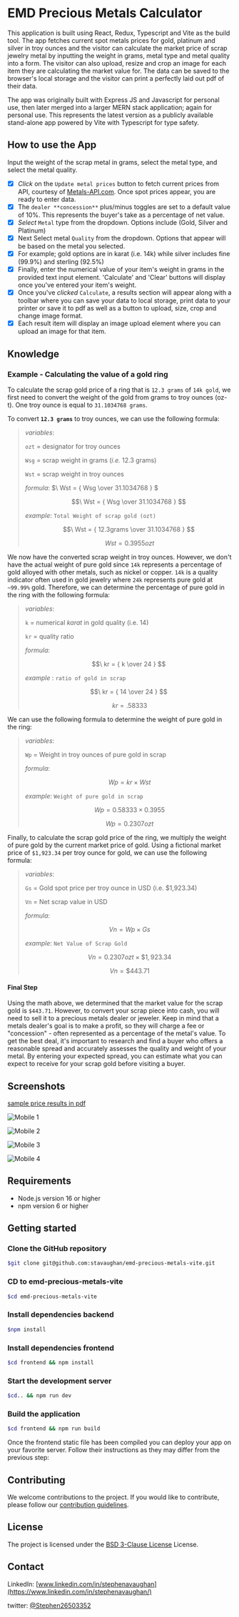 # EMD Precious Metals Calculator

This application is built using React, Redux, Typescript and Vite as the build tool.
The app fetches current spot metals prices for gold, platinum and silver in troy ounces and the visitor can calculate the market price of scrap jewelry metal by inputting the weight in grams, metal type and metal quality into a form.
The visitor can also upload, resize and crop an image for each item they are calculating the market value for. The data can be saved to the browser's local storage and the visitor can print a perfectly laid out pdf of their data.

The app was originally built with Express JS and Javascript for personal use, then later merged into a larger MERN stack application; again for personal use.
This represents the latest version as a publicly available stand-alone app powered by Vite with Typescript for type safety.

## How to use the App

Input the weight of the scrap metal in grams, select the metal type, and select the metal quality.

- [x] _Click_ on the `Update metal prices` button to fetch current prices from API, courtesy of [Metals-API.com](https://www.metals-api.com/). Once spot prices appear, you are ready to enter data.
- [x] The `dealer **concession**` plus/minus toggles are set to a default value of 10%. This represents the buyer's take as a percentage of net value.
- [x] _Select_ `Metal` type from the dropdown. Options include (Gold, Silver and Platinum)
- [x] Next Select metal `Quality` from the dropdown. Options that appear will be based on the metal you selected.
- [x] For example; gold options are in karat (i.e. 14k) while silver includes fine (99.9%) and sterling (92.5%)
- [x] Finally, enter the numerical value of your item's weight in grams in the provided text input element. 'Calculate' and 'Clear' buttons will display once you've entered your item's weight.
- [x] Once you've _clicked_ `Calculate`, a results section will appear along with a toolbar where you can save your data to local storage, print data to your printer or save it to pdf as well as a button to upload, size, crop and change image format.
- [x] Each result item will display an image upload element where you can upload an image for that item.

## Knowledge

### Example - Calculating the value of a gold ring

To calculate the scrap gold price of a ring that is `12.3 grams` of `14k gold`, we first need to convert the weight of the gold from grams to troy ounces (oz-t). One troy ounce is equal to `31.1034768 grams`.

To convert **`12.3 grams`** to troy ounces, we can use the following formula:

>_variables_:
>
>`ozt` = designator for troy ounces
>
>`Wsg` = scrap weight in grams (_i.e._ 12.3 grams)
>
>`Wst` = scrap weight in troy ounces
>
>_formula_: $\ Wst = { Wsg \over 31.1034768 } $
>
>$$\ Wst = { Wsg \over 31.1034768 } $$
>
>_example_: `Total Weight of scrap gold (ozt)`
>
>$$\ Wst = { 12.3grams \over 31.1034768 } $$
>
>$$\ Wst = 0.3955ozt$$

We now have the converted scrap weight in troy ounces.
However, we don't have the actual weight of pure gold since `14k` represents a percentage of gold alloyed with other metals, such as nickel or copper.
`14k` is a quality indicator often used in gold jewelry where `24k` represents pure gold at `~99.99%` gold.
Therefore, we can determine the percentage of pure gold in the ring with the following formula:

>_variables_:
>
>`k` = numerical _karat_ in gold quality (i.e. 14)
>
>`kr` = quality ratio
>
>_formula_:
>
>$$\ kr = { k \over 24 } $$
>
>_example_ : `ratio of gold in scrap`
>
>$$\ kr = { 14 \over 24 } $$
>
>$$\ kr = .58333$$

We can use the following formula to determine the weight of pure gold in the ring:

>_variables_:
>
>`Wp` = Weight in troy ounces of pure gold in scrap
>
>_formula_:
>
>$$\ Wp = kr \times Wst $$
>
>_example_: `Weight of pure gold in scrap`
>
>$$\ Wp = 0.58333 \times 0.3955$$
>
>$$\ Wp = 0.2307ozt$$

Finally, to calculate the scrap gold price of the ring, we multiply the weight of pure gold by the current market price of gold.
Using a fictional market price of `$1,923.34` per troy ounce for gold, we can use the following formula:

>_variables_:
>
>`Gs` = Gold spot price per troy ounce in USD (i.e. $1,923.34)
>
>`Vn` = Net scrap value in USD
>
>_formula_:
>
>$$\ Vn = Wp \times Gs $$
>
>_example_: `Net Value of Scrap Gold`
>
>$$\ Vn = 0.2307ozt \times \$1,923.34$$
>
>$$\ Vn = \$443.71$$

#### Final Step

Using the math above, we determined that the market value for the scrap gold is `$443.71`.
However, to convert your scrap piece into cash, you will need to sell it to a precious metals dealer or jeweler.
Keep in mind that a metals dealer's goal is to make a profit, so they will charge a fee or "concession" - often represented as a percentage of the metal's value.
To get the best deal, it's important to research and find a buyer who offers a reasonable spread and accurately assesses the quality and weight of your metal.
By entering your expected spread, you can estimate what you can expect to receive for your scrap gold before visiting a buyer.

## Screenshots

[sample price results in pdf](/frontend/src/globals/images/sample-metals-price-sheet.pdf)

![Mobile 1](/frontend/src/globals/images/mobile-0.png "Mobile 1")

![Mobile 2](/frontend/src/globals/images/mobile-1a.png "Mobile 2")

![Mobile 3](/frontend/src/globals/images/mobile-1.png "Mobile 3")

![Mobile 4](/frontend/src/globals/images/mobile-2.png "Mobile 4")

## Requirements

- Node.js version 16 or higher
- npm version 6 or higher

## Getting started

### Clone the GitHub repository

```bash
$git clone git@github.com:stavaughan/emd-precious-metals-vite.git
```

### CD to emd-precious-metals-vite

```bash
$cd emd-precious-metals-vite
```

### Install dependencies backend

```bash
$npm install
```

### Install dependencies frontend

```bash
$cd frontend && npm install
```

### Start the development server

```bash
$cd.. && npm run dev
```

### Build the application

```bash
$cd frontend && npm run build
```

Once the frontend static file has been compiled you can deploy your app on your favorite server. Follow their instructions as they may differ from the previous step:

## Contributing

We welcome contributions to the project. If you would like to contribute, please follow our [contribution guidelines](http://localhost:5173).

## License

The project is licensed under the [BSD 3-Clause License](LICENSE) License.

## Contact

LinkedIn: [www.linkedin.com/in/stephenavaughan](https://www.linkedin.com/in/stephenavaughan/)

twitter: [@Stephen26503352](https://twitter.com/Stephen26503352)
